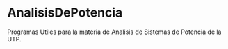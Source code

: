 # AnalisisDePotencia
 Programas Utiles para la materia de Analisis de Sistemas de Potencia de la UTP.
